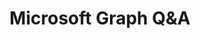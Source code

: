 ---
title: "Microsoft Graph Q&A"
description: "Formerly Office 365, is a line of subscription services offered by Microsoft which adds to and includes the Microsoft Office product line."
image: "images/forums-background-forums.webp"
externalLink: "https://docs.microsoft.com/answers/products/m365#microsoft-graph"
---